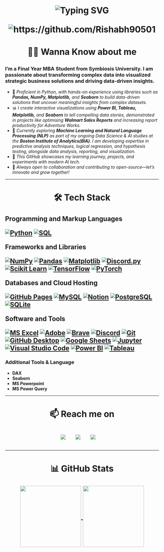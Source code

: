 <!-- Profile Header -->
<h1>
<p align="center">
  <img src="https://readme-typing-svg.herokuapp.com?size=28&duration=3500&pause=800&color=36BCF7&center=true&vCenter=true&width=850&lines=Hi!+%F0%9F%91%8B%2C+I+am++Rishabh+Salian;Welcome+to+my+Github+Profile" alt="Typing SVG" /></p>
<p align ="center">  
  <img align="center" src="https://komarev.com/ghpvc/?username=Rishabh90501" alt="https://github.com/Rishabh90501" alt="Typing SVG" />
</p>  
</h1>

<!--About Me-->
<h1 align="center">

👨‍💻 Wanna Know about me



### I’m a Final Year MBA Student from Symbiosis University. I am passionate about transforming complex data into visualized strategic business solutions and driving data-driven insights.
- 🐍 *Proficient in Python, with hands-on experience using libraries such as **Pandas, NumPy, Matplotlib,** and **Seaborn** to build data-driven solutions that uncover meaningful insights from complex datasets.*
- 📊 *I create interactive visualizations using **Power BI, Tableau, Matplotlib,** and **Seaborn** to tell compelling data stories, demonstrated in projects like optimising **Walmart Sales Reports** and increasing report productivity for Adventure Works.*
- 🤖 *Currently exploring **Machine Learning and Natural Language Processing (NLP)** as part of my ongoing Data Science & AI studies at the **Boston Institute of Analytics(BIA)**. I am developing expertise in predictive analysis techniques, logical regression, and hypothesis testing, alongside data analysis, reporting, and visualization.*
- 🚀 *This GitHub showcases my learning journey, projects, and experiments with modern AI tech.*
- 🤝 *Always open to collaboration and contributing to open-source—let’s innovate and grow together!*
</h1>

---------------------------------------------------------------------------
<!--Tools & Skillsets-->

<h1 align="center">  
🛠️ Tech Stack
</h1>
<h2>

  **Programming and Markup Languages**
  <p>
     <!--Python --> <a href="https://github.com/search?q=user%3ADenverCoder1+language%3Apython"><img alt="Python" src="https://img.shields.io/badge/Python-14354C.svg?logo=python&logoColor=white"></a>
     <!--SQL--> <a href="https://github.com/search?q=user%3ADenverCoder1+language%3Asql"><img alt="SQL" src="https://custom-icon-badges.demolab.com/badge/SQL-025E8C.svg?logo=database&logoColor=white"></a>
  </p> 
  
  **Frameworks and Libraries**
  <p>
    <a href="#"><img alt="NumPy" src="https://img.shields.io/badge/Numpy-013243.svg?logo=numpy&logoColor=white"></a> 
    <a href="#"><img alt="Pandas" src="https://img.shields.io/badge/Pandas-150458.svg?logo=pandas&logoColor=white"></a>
    <a href="#"><img alt ="Matplotlib" src="https://custom-icon-badges.demolab.com/badge/Matplotlib-71D291?logo=matplotlib&logoColor=fff"></a>
    <a href="#"><img alt="Discord.py" src="https://custom-icon-badges.demolab.com/badge/Discord.py-0d1620.svg?logo=dpy"></a> 
    <a href="#"><img alt="Scikit Learn" src="https://img.shields.io/badge/-scikit--learn-%23F7931E?logo=scikit-learn&logoColor=white"></a>
    <a href="#"><img alt="TensorFlow" src="https://img.shields.io/badge/TensorFlow-FF6F00.svg?logo=TensorFlow&logoColor=white"></a>
    <a href="#"><img alt="PyTorch" src="https://img.shields.io/badge/PyTorch-ee4c2c?logo=pytorch&logoColor=white"></a> 
  </p>
  
  **Databases and Cloud Hosting**
  <p>
    <a href="#"><img alt="GitHub Pages" src="https://img.shields.io/badge/GitHub%20Pages-327FC7.svg?logo=github&logoColor=white"></a>
    <a href="#"><img alt="MySQL" src="https://img.shields.io/badge/MySQL-4479A1?logo=mysql&logoColor=fff"></a>
    <a href="#"><img alt="Notion" src="https://img.shields.io/badge/Notion-010101.svg?logo=notion&logoColor=white"></a>
    <a href="#"><img alt="PostgreSQL" src ="https://img.shields.io/badge/PostgreSQL-316192.svg?logo=postgresql&logoColor=white"></a>
    <a href="#"><img alt="SQLite" src ="https://img.shields.io/badge/SQLite-07405e.svg?logo=sqlite&logoColor=white"></a>
  </p>

**Software and Tools**
  <p>
      <a href="#"><img alt="MS Excel" src="https://img.shields.io/badge/Excel-217346?logo=microsoft-excel&logoColor=white"></a>
      <a href="#"><img alt="Adobe" src="https://img.shields.io/badge/Adobe-FF0000.svg?logo=adobe&logoColor=white"></a>
      <a href="#"><img alt="Brave" src="https://img.shields.io/badge/-Brave-FB542B?logo=brave&logoColor=white"></a>
      <a href="#"><img alt="Discord" src="https://img.shields.io/badge/-Discord-5865F2.svg?logo=discord&logoColor=white"></a>
      <a href="#"><img alt="Git" src="https://img.shields.io/badge/Git-F05033.svg?logo=git&logoColor=white"></a>
      <a href="#"><img alt="GitHub Desktop" src="https://img.shields.io/badge/GitHub%20Desktop-8034A9.svg?logo=github&logoColor=white"></a>
      <a href="#"><img alt="Google Sheets" src="https://img.shields.io/badge/Sheets-34A853.svg?logo=google%20sheets&logoColor=white"></a>
      <a href="#"><img alt="Jupyter" src="https://img.shields.io/badge/Jupyter-F37626.svg?logo=Jupyter&logoColor=white"></a>
      <a href="#"><img alt="Visual Studio Code" src="https://img.shields.io/badge/Visual%20Studio%20Code-0078d7.svg?logo=visual-studio-code&logoColor=white"></a>
      <a href="#"><img alt="Power BI" src="https://custom-icon-badges.demolab.com/badge/Power%20BI-F1C912?logo=power-bi&logoColor=fff"></a>
      <a href="#"><img alt="Tableau" src="https://custom-icon-badges.demolab.com/badge/Tableau-0176D3?logo=tableau&logoColor=fff"></a>
  </p>
  
  <p>
    
  ###  Additional Tools & Language
  - **DAX**
  - **Seaborn**
  - **MS Powerpoint**
  - **MS Power Query**
  </p>
</h2>

---------------------------------------------------------------------------
<!--Contact Me-->

<h1 align="center">  
📫 Reach me on

<p>
  <a href="https://www.linkedin.com/in/rishabh-salian/"><img src="https://img.shields.io/badge/linkedin-%230077B5.svg?&style=for-the-badge&logo=linkedin&logoColor=white" /></a>&nbsp;&nbsp;&nbsp;&nbsp;
  <a href="mailto:rishahbh.salian@outlook.com?subject=Hello%20Rishabh,%20From%20Github"><img src="https://img.shields.io/badge/gmail-%23D14836.svg?&style=for-the-badge&logo=gmail&logoColor=white" /></a>&nbsp;&nbsp;&nbsp;&nbsp;
  <a href="https://www.instagram.com/rs_ronnie9501"><img src="https://img.shields.io/badge/Instagram-%23E4405F.svg?&style=for-the-badge&logo=Instagram&logoColor=white?" /></a>&nbsp;&nbsp;&nbsp;&nbsp;
</p>
</h1>

---------------------------------------------------------------------------
<!--Github Stats-->

<h1 align="center">  
📊 GitHub Stats


<p align="center">
  <a href="https://github.com/Rishabh90501/github-readme-stats">
  <img height=200 align="center" src="https://github-readme-stats.vercel.app/api?username=Rishabh90501&show_icons=true&hide=contribs,prs&cache_seconds=86400&theme=github_dark_dimmed" />
  </a>
  <a href="https://github.com/Rishabh90501/convoychat">
  <img height=200 align="center" src="https://github-readme-stats.vercel.app/api/top-langs?username=Rishabh90501&theme=github_dark_dimmed&layout=compact&langs_count=8&card_width=320" />
  </a>
</p>
</h1>
